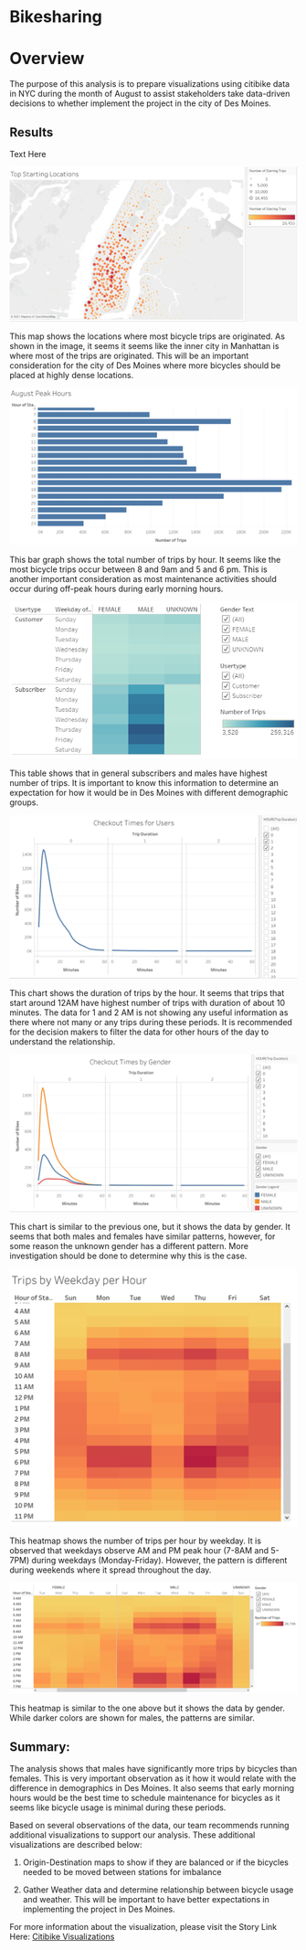 # Bikesharing

# Overview

The purpose of this analysis is to prepare visualizations using citibike data in NYC during the month of August to assist stakeholders take data-driven decisions to whether implement the project in the city of Des Moines. 

## Results

Text Here


<p align="left"> <img src="/Resources/Locations.png"> </p>

This map shows the locations where most bicycle trips are originated. As shown in the image, it seems it seems like the inner city in Manhattan is where most of the trips are originated. This will be an important consideration for the city of Des Moines where more bicycles should be placed at highly dense locations.

<p align="left"> <img src="/Resources/PeakHours.png"> </p>

This bar graph shows the total number of trips by hour. It seems like the most bicycle trips occur between 8 and 9am and 5 and 6 pm. This is another important consideration as most maintenance activities should occur during off-peak hours during early morning hours.

<p align="left"> <img src="/Resources/User_Type_Gender.png"> </p>

This table shows that in general subscribers and males have highest number of trips. It is important to know this information to determine an expectation for how it would be in Des Moines with different demographic groups.

<p align="left"> <img src="/Resources/Trips_Duration.png"> </p>

This chart shows the duration of trips by the hour. It seems that trips that start around 12AM have highest number of trips with duration of about 10 minutes. The data for 1 and 2 AM is not showing any useful information as there where not many or any trips during these periods. It is recommended for the decision makers to filter the data for other hours of the day to understand the relationship.

<p align="left"> <img src="/Resources/Trip_Duration_Gender.png"> </p>

This chart is similar to the previous one, but it shows the data by gender. It seems that both males and females have similar patterns, however, for some reason the unknown gender has a different pattern. More investigation should be done to determine why this is the case.

<p align="left"> <img src="/Resources/Weekday_Trips.png"> </p>

This heatmap shows the number of trips per hour by weekday. It is observed that weekdays observe AM and PM peak hour (7-8AM and 5-7PM) during weekdays (Monday-Friday). However, the pattern is different during weekends where it spread throughout the day.

<p align="left"> <img src="/Resources/Weekday_Trips_Gender.png"> </p>

This heatmap is similar to the one above but it shows the data by gender. While darker colors are shown for males, the patterns are similar. 

## Summary:

The analysis shows that males have significantly more trips by bicycles than females. This is very important observation as it how it would relate with the difference in demographics in Des Moines. It also seems that early morning hours would be the best time to schedule maintenance for bicycles as it seems like bicycle usage is minimal during these periods.

Based on several observations of the data, our team recommends running additional visualizations to support our analysis. These additional visualizations are described below:

1) Origin-Destination maps to show if they are balanced or if the bicycles needed to be moved between stations for imbalance

2) Gather Weather data and determine relationship between bicycle usage and weather. This will be important to have better expectations in implementing the project in Des Moines.

For more information about the visualization, please visit the Story Link Here: [Citibike Visualizations](https://public.tableau.com/views/CitiBikeChallenge_16151427468530/CitiBike?:language=en&:display_count=y&publish=yes&:origin=viz_share_link)